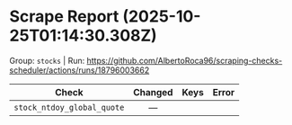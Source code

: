 # Scrape Report (2025-10-25T01:14:30.308Z)

Group: `stocks`  |  Run: https://github.com/AlbertoRoca96/scraping-checks-scheduler/actions/runs/18796003662

| Check | Changed | Keys | Error |
|---|:---:|:--|:--|
| `stock_ntdoy_global_quote` | — |  |  |
